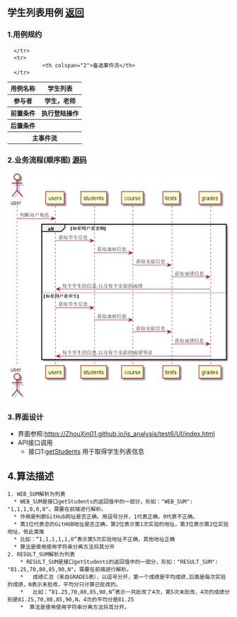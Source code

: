 ## 学生列表用例 [返回](../README.MD)

### 1.用例规约

<table>
      <tr>
			   <th>用例名称</th>
			   <th>学生列表</th>
      </tr>
      <tr>
			   <th>参与者</th>
			   <th>学生，老师</th>
      </tr>
      <tr>
			   <th>前置条件</th>
			   <th>执行登陆操作</th>
      </tr>
      <tr>
			   <th>后置条件</th>
			   <th></th>
      </tr>
      <tr>
			   <th colspan="2">主事件流</th>
      </tr>
      <tr>

      </tr>
      <tr>
			   <th colspan="2">备选事件流</th>
      </tr>
</table>

### 2.业务流程(顺序图) [源码](test6/时序图/学生列表顺序图.puml)

![业务流程](../时序图/学生列表顺序图.png "学生列表")

### 3.界面设计
* 界面参照:https://ZhouXin01.github.io/is_analysis/test6/UI/index.html
* API接口调用
  * 接口1:[getStudents](../接口/getStudents.md)
  用于取得学生列表信息

## 4.算法描述
    1. WEB_SUM解析为列表
      * WEB_SUM是接口getStudents的返回值中的一部分，形如："WEB_SUM": "1,1,1,0,0,0"。需要在前端进行解析。
      * 作用是判断GitHub网址是否正确，用逗号分开，1代表正确，0代表不正确。
      * 第1位代表总的GitHUB地址是否正确，第2位表示第1次实验的地址，第3位表示第2位实验地址，依此类推
      * 比如：“1,1,1,1,1,0”表示第5次实验地址不正确，其他地址正确
      * 算法是使用使用字符串分离方法将其分开
    2. RESULT_SUM解析为列表
        * RESULT_SUM是接口getStudents的返回值中的一部分，形如："RESULT_SUM": "81.25,70,80,85,90,N"。需要在前端进行解析。
        *   成绩汇总（来自GRADES表），以逗号分开，第一个成绩是平均成绩,后面是每次实验的成绩，N表示未批改，平均分只计算已批改的。
        *   比如：“81.25,70,80,85,90,N”表示一共批改了4次，第5次未批改，4次的成绩分别是81.25,70,80,85,90,N，4次的平均分是81.25
        *  算法是使用使用字符串分离方法将其分开。
